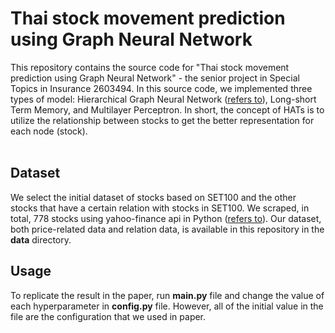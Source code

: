 # Thai stock movement prediction using Graph Neural Network
This repository contains the source code for "Thai stock movement prediction using Graph Neural Network" - the senior project in Special Topics in Insurance 2603494. In this source code, we implemented three types of model: Hierarchical Graph Neural Network ([refers to](https://arxiv.org/abs/1908.07999)), Long-short Term Memory, and Multilayer Perceptron. In short, the concept of HATs is to utilize the relationship between stocks to get the better representation for each node (stock). 
<br> </br>

## Dataset
We select the initial dataset of stocks based on SET100 and the other stocks that have a certain relation with stocks in SET100. We scraped, in total, 778 stocks using yahoo-finance api in Python ([refers to](https://pypi.org/project/yfinance/)). Our dataset, both price-related data and relation data, is available in this repository in the **data** directory.

## Usage
To replicate the result in the paper, run **main.py** file and change the value of each hyperparameter in **config.py** file. However, all of the initial value in the file are the configuration that we used in paper.